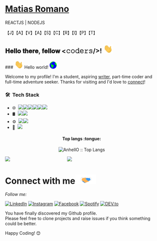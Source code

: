 # <a href="https://www.linkedin.com/in/romam132/">Matias Romano</a>
 REACTJS  |  NODEJS 
 
【J】【A】【V】【A】【S】【C】【R】【I】【P】【T】

<h2> 𝐇𝐞𝐥𝐥𝐨 𝐭𝐡𝐞𝐫𝐞, 𝐟𝐞𝐥𝐥𝐨𝐰 <𝚌𝚘𝚍𝚎𝚛𝚜/>! <img src="https://github.com/ABSphreak/ABSphreak/blob/master/gifs/Hi.gif" width="30px"></h2>
### <img src="https://github.com/SatYu26/SatYu26/blob/master/Assets/Hi.gif" width="29px"> Hello world!&nbsp;<img src="https://github.com/SatYu26/SatYu26/blob/master/Assets/Earth.gif" width="24px">

Welcome to my profile! I'm a student, aspiring [writer](https://medium.com/@_jessicalim), part-time coder and full-time adventure seeker. Thanks for visiting and I'd love to [connect](https://www.linkedin.com/in/jlim/)!

<h3> 🛠 &nbsp;Tech Stack</h3>

- 🌐 &nbsp;<img src = "https://img.shields.io/badge/-HTML5-E34F26?style=flat&logo=html5&logoColor=white"><img src = "https://img.shields.io/badge/-CSS3-1572B6?style=flat&logo=css3&logoColor=white"><img src="https://img.shields.io/badge/-Bootstrap-563D7C?style=flat&logo=bootstrap&logoColor=white"><img src="https://img.shields.io/badge/-JavaScript-eed718?style=flat&logo=javascript&logoColor=ffffff"><img src="https://img.shields.io/badge/-Sass-cc6699?style=flat&logo=sass&logoColor=ffffff"><img src="https://img.shields.io/badge/-React-000000?style=flat&logo=react&logoColor=00c8ff">
- 🛢 &nbsp;<img src="https://img.shields.io/badge/-MySQL-F29111?style=flat&logo=mysql&logoColor=FFFFFF"><img src="https://img.shields.io/badge/-MongoDB-4DB33D?style=flat&logo=mongodb&logoColor=FFFFFF">
- ⚙️ &nbsp;<img src="http://img.shields.io/badge/-Git-F1502F?style=flat&logo=git&logoColor=FFFFFF"><img src="http://img.shields.io/badge/-Github-000000?style=flat&logo=github&logoColor=FFFFFF">
- 🔧 &nbsp;<img src="http://img.shields.io/badge/-VS%20Code-007ACC?style=flat&logo=visual%20studio%20code&logoColor=white">

<h4 align="center">Top langs :tongue:</h4>

<p align="center"><img src="https://github-readme-stats.vercel.app/api/top-langs/?username=ROMANOMATMAX&langs_count=10&theme=tokyonight&layout=compact" alt="AnhellO :: Top Langs" /></p>


<a href="https://github.com/Neel2904">
  <img src="https://github-readme-stats.vercel.app/api/top-langs/?username=ROMANOMATMAX&theme=radical&hide=glsl,python" />
</a>

<img align='right'   width="300" src="https://github-readme-stats.vercel.app/api?username=ROMANOMATMAX&show_icons=true&title_color=fff&icon_color=79ff97&text_color=9f9f9f&bg_color=151515">

# Connect with me<img src="https://github.com/SatYu26/SatYu26/blob/master/Assets/Handshake.gif" height="32px">


<i>Follow me:</i><br>

<a href="https://www.linkedin.com/in/absphreak" target="_blank"><img src="https://img.shields.io/badge/LinkedIn-%230077B5.svg?&style=flat-square&logo=linkedin&logoColor=white" alt="LinkedIn"></a>
<a href="https://www.instagram.com/absphreak" target="_blank"><img src="https://img.shields.io/badge/Instagram-%23E4405F.svg?&style=flat-square&logo=instagram&logoColor=white" alt="Instagram"></a>
<a href="https://www.facebook.com/originalphreak" target="_blank"><img src="https://img.shields.io/badge/Facebook-%231877F2.svg?&style=flat-square&logo=facebook&logoColor=white" alt="Facebook"></a>
<a href="https://open.spotify.com/user/0170agi99s5hh187g7mtz245b" target="_blank"><img src="https://img.shields.io/badge/Spotify-%231ED760.svg?&style=flat-square&logo=spotify&logoColor=white" alt="Spotify"></a>
<a href="https://dev.to/ABSphreak" target="_blank"><img src="https://img.shields.io/badge/DEV-%230A0A0A.svg?&style=flat-square&logo=DEV.to&logoColor=white" alt="DEV.to"></a>

</div>

You have finally discovered my Github profile. <br>
Please feel free to clone projects and raise issues if you think something could be better.

Happy Coding! 😊

